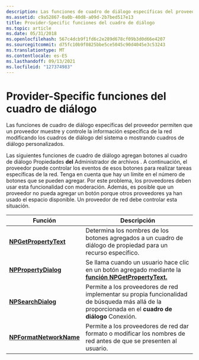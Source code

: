 ```yaml
---
description: Las funciones de cuadro de diálogo específicas del proveedor permiten que un proveedor muestre y controle la información específica de la red modificando los cuadros de diálogo del sistema o mostrando cuadros de diálogo personalizados.
ms.assetid: c9a52867-0a0b-40d8-a09d-2b7bed517e13
title: Provider-Specific funciones del cuadro de diálogo
ms.topic: article
ms.date: 05/31/2018
ms.openlocfilehash: 567c4dcb9f1fd6c2e289d678cf09b3d0d66e4207
ms.sourcegitcommit: d75fc10b9f0825bbe5ce5045c90d4045e3c53243
ms.translationtype: MT
ms.contentlocale: es-ES
ms.lasthandoff: 09/13/2021
ms.locfileid: "127374983"
---
```

# <a name="provider-specific-dialog-box-functions"></a>Provider-Specific funciones del cuadro de diálogo

Las funciones de cuadro de diálogo específicas del proveedor permiten que un proveedor muestre y controle la información específica de la red modificando los cuadros de diálogo del sistema o mostrando cuadros de diálogo personalizados.

Las siguientes funciones de cuadro de diálogo agregan botones al cuadro de diálogo Propiedades **del** Administrador de archivos . A continuación, el proveedor puede controlar los eventos de esos botones para realizar tareas específicas de la red. Tenga en cuenta que hay un límite en el número de botones que se pueden agregar. Por este problema, los proveedores deben usar esta funcionalidad con moderación. Además, es posible que un proveedor no pueda agregar un botón porque otros proveedores ya han usado el espacio disponible. Un proveedor de red debe controlar esta situación.



| Función                                           | Descripción                                                                                                                             |
|----------------------------------------------------|-----------------------------------------------------------------------------------------------------------------------------------------|
| [**NPGetPropertyText**](/windows/desktop/api/Npapi/nf-npapi-npgetpropertytext)     | Determina los nombres de los botones agregados a un cuadro de diálogo de propiedad para un recurso específico.<br/>                                      |
| [**NPPropertyDialog**](/windows/desktop/api/Npapi/nf-npapi-nppropertydialog)       | Se llama cuando un usuario hace clic en un botón agregado mediante la [**función NPGetPropertyText.**](/windows/desktop/api/Npapi/nf-npapi-npgetpropertytext)<br/>               |
| [**NPSearchDialog**](/windows/desktop/api/Npapi/nf-npapi-npsearchdialog)           | Permite a los proveedores de red implementar su propia funcionalidad de búsqueda más allá de la proporcionada en el **cuadro de diálogo** Conexión.<br/> |
| [**NPFormatNetworkName**](/windows/desktop/api/Npapi/nf-npapi-npformatnetworkname) | Permite a los proveedores de red dar formato o modificar los nombres de red antes de que se presenten al usuario.<br/>                 |



 

 

 





